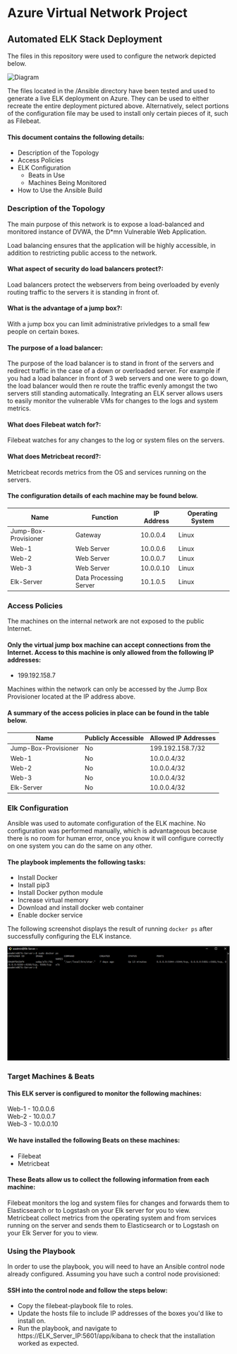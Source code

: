 # Azure Virtual Network Project
## Automated ELK Stack Deployment

The files in this repository were used to configure the network depicted below.

![Diagram](..blob/Master/Images/docker_ps.png)

The files located in the /Ansible directory have been tested and used to generate a live ELK deployment on Azure. They can be used to either recreate the entire deployment pictured above. Alternatively, select portions of the configuration file may be used to install only certain pieces of it, such as Filebeat.

#### This document contains the following details:
- Description of the Topology
- Access Policies
- ELK Configuration
  - Beats in Use
  - Machines Being Monitored
- How to Use the Ansible Build


### Description of the Topology

The main purpose of this network is to expose a load-balanced and monitored instance of DVWA, the D*mn Vulnerable Web Application.

Load balancing ensures that the application will be highly accessible, in addition to restricting public access to the network.  
#### What aspect of security do load balancers protect?:  
Load balancers protect the webservers from being overloaded by evenly routing traffic to the servers it is standing in front of.  
#### What is the advantage of a jump box?:  
With a jump box you can limit administrative privledges to a small few people on certain boxes.   
#### The purpose of a load balancer:  
The purpose of the load balancer is to stand in front of the servers and redirect traffic in the case of a down or overloaded server. For example if you had a load balancer in front of 3 web servers and one were to go down, the load balancer would then re route the traffic evenly amongst the two servers still standing automatically. 
Integrating an ELK server allows users to easily monitor the vulnerable VMs for changes to the logs and system metrics.    
#### What does Filebeat watch for?:  
Filebeat watches for any changes to the log or system files on the servers.    
#### What does Metricbeat record?:  
Metricbeat records metrics from the OS and services running on the servers.  

#### The configuration details of each machine may be found below.

|  Name                 | Function               | IP Address | Operating System    |
|----------------------|------------------------|------------|-------|
| Jump-Box-Provisioner | Gateway                | 10.0.0.4   | Linux |
| Web-1                | Web Server             | 10.0.0.6   | Linux |
| Web-2                | Web Server             | 10.0.0.7   | Linux |
| Web-3                | Web Server             | 10.0.0.10  | Linux |
| Elk-Server           | Data Processing Server | 10.1.0.5   | Linux |

### Access Policies

The machines on the internal network are not exposed to the public Internet.

#### Only the virtual jump box machine can accept connections from the Internet. Access to this machine is only allowed from the following IP addresses:  
- 199.192.158.7

Machines within the network can only be accessed by the Jump Box Provisioner located at the IP address above.


#### A summary of the access policies in place can be found in the table below.

| Name                 | Publicly Accessible | Allowed IP Addresses |
|----------------------|---------------------|----------------------|
| Jump-Box-Provisioner | No                  | 199.192.158.7/32     |
| Web-1                | No                  | 10.0.0.4/32          |
| Web-2                | No                  | 10.0.0.4/32          |
| Web-3                | No                  | 10.0.0.4/32          |
| Elk-Server           | No                  | 10.0.0.4/32          |

### Elk Configuration

Ansible was used to automate configuration of the ELK machine. No configuration was performed manually, which is advantageous because there is no room for human error, once you know it will configure correctly on one system you can do the same on any other.


#### The playbook implements the following tasks:
 - Install Docker  
- Install pip3  
- Install Docker python module
- Increase virtual memory  
- Download and install docker web container
- Enable docker service


The following screenshot displays the result of running `docker ps` after successfully configuring the ELK instance.

![Screenshot of docker ps output](https://github.com/grahammortimore/NetworkProject/blob/main/Diagrams/docker_ps.png)

### Target Machines & Beats
#### This ELK server is configured to monitor the following machines:  
Web-1 - 10.0.0.6  
Web-2 - 10.0.0.7  
Web-3 - 10.0.0.10  

#### We have installed the following Beats on these machines:  
- Filebeat  
- Metricbeat


#### These Beats allow us to collect the following information from each machine:  
Filebeat monitors the log and system files for changes and forwards them to Elasticsearch or to Logstash on your Elk server for you to view.  
Metricbeat collect metrics from the operating system and from services running on the server and sends them to Elasticsearch or to Logstash on your Elk Server for you to view.

### Using the Playbook
In order to use the playbook, you will need to have an Ansible control node already configured. Assuming you have such a control node provisioned:

#### SSH into the control node and follow the steps below:
- Copy the filebeat-playbook file to roles.
- Update the hosts file to include IP addresses of the boxes you'd like to install on.
- Run the playbook, and navigate to https://ELK_Server_IP:5601/app/kibana to check that the installation worked as expected.
